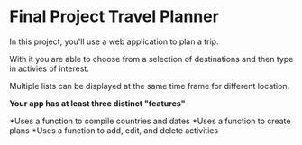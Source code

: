 # Final Project Travel Planner

In this project, you'll use a web application to plan a trip. 

With it you are able to choose from a selection of destinations and then type in activies of interest. 

Multiple lists can be displayed at the same time frame for different location.


 **Your app has at least three distinct "features"**
  
  *Uses a function to compile countries and dates
  *Uses a function to create plans
  *Uses a function to add, edit, and delete activities


